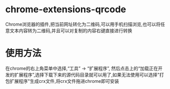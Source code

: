 chrome-extensions-qrcode
========================

Chrome浏览器的插件,把当前网址转化为二维码,可以用手机扫描浏览,也可以将任意文本内容转为二维码,并且可以对复制的内容右键直接进行转换

使用方法
========================
在chrome的右上角菜单中选择,“工具” -> “扩展程序”, 然后点击上的“加载正在开发的扩展程序”,选择下载下来的源代码目录就可以用了,如果无法使用可以选择"打包扩展程序"生成crx文件,将crx文件拖进chrome即可安装
